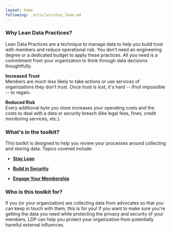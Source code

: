 ```yaml
---
layout: home
following: _articles/stay_lean.md
---
```


### Why Lean Data Practices?

Lean Data Practices are a technique to manage data to help you build trust with members and reduce operational risk. You don’t need an engineering degree or a dedicated budget to apply these practices.  All you need is a commitment from your organization to think through data decisions thoughtfully. 

**Increased Trust**<br/>
Members are much less likely to take actions or use services of organizations they don’t trust. Once trust is lost, it's hard -- ifnot impossible -- to regain.

**Reduced Risk**<br/>
Every additional byte you store increases your operating costs and the costs to deal with a data or security breach (like legal fees, fines, credit monitoring services, etc.).

### What's in the toolkit?

This toolkit is designed to help you review your processes around collecting and storing data. Topics covered include:
* [**Stay Lean**](https://mozilla.github.io/lean-data-practices-cso/stay_lean/)
  
* [**Build in Security**](https://mozilla.github.io/lean-data-practices-cso/build_in_security/)
    
* [**Engage Your Membership**](https://mozilla.github.io/lean-data-practices-cso/engage_membership/)
 
### Who is this toolkit for?

<p>If you (or your organization) are collecting data from advocates so that you can keep in touch with them, this is for you! If you want to make sure you're getting the data you need while protecting the privacy and security of your members, LDP can help you protect your organization from potentially harmful external influences.</p>

 
